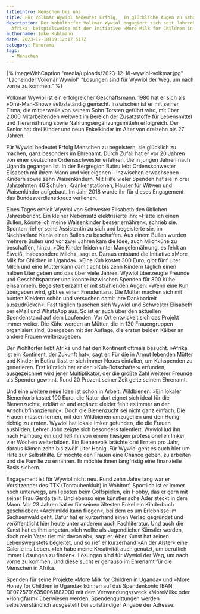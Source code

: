 ```yaml
---
titleintro: Menschen bei uns
title: Für Volkmar Wywiol bedeutet Erfolg,  in glückliche Augen zu schauen
description: Der Wohhltorfer Volkmar Wywiol engagiert sich seit Jahrzehnten in
  Afrika, beispielsweise mit der Initiative »More Milk for Children in Uganda«
authorname: Imke Kuhlmann
date: 2023-12-18T09:12:17.517Z
category: Panorama
tags:
  - Menschen
---
```

{% imageWithCaption "media/uploads/2023-12-18-wywiol-volkmar.jpg" "Lächelnder Volkmar Wywiol" "Lösungen sind für Wywiol der Weg, um nach vorne zu kommen." %}

Volkmar Wywiol ist ein erfolgreicher Geschäftsmann. 1980 hat er sich als »One-Man-Show« selbstständig gemacht. Inzwischen ist er mit seiner Firma, die mittlerweile von seinem Sohn Torsten geführt wird, mit über 2.000 Mitarbeitenden weltweit im Bereich der Zusatzstoffe für Lebensmittel und Tierernährung sowie Nahrungsergänzungsmitteln erfolgreich. Der Senior hat drei Kinder und neun Enkelkinder im Alter von dreizehn bis 27 Jahren.

Für Wywiol bedeutet Erfolg Menschen zu begeistern, sie glücklich zu machen, ganz besonders im Ehrenamt. Durch Zufall hat er vor 20 Jahren von einer deutschen Ordensschwester erfahren, die in jungen Jahren nach Uganda gegangen ist. In der Bergregion Butiru lebt Ordensschwester Elisabeth mit ihrem Mann und vier eigenen – inzwischen erwachsenen – Kindern sowie zehn Waisenkindern. Mit Hilfe vieler Spenden hat sie in drei Jahrzehnten 46 Schulen, Krankenstationen, Häuser für Witwen und Waisenkinder aufgebaut. Im Jahr 2018 wurde ihr für dieses Engagement das Bundesverdienstkreuz verliehen. 

Eines Tages erhielt Wywiol von Schwester Elisabeth den üblichen Jahresbericht. Ein kleiner Nebensatz elektrisierte ihn: »Hätte ich einen Bullen, könnte ich meine Waisenkinder besser ernähren«, schrieb sie. Spontan rief er seine Assistentin zu sich und begeisterte sie, im Nachbarland Kenia einen Bullen zu beschaffen. Aus einem Bullen wurden mehrere Bullen und vor zwei Jahren kam die Idee, auch Milchkühe zu beschaffen, hinzu. »Die Kinder leiden unter Mangelernährung, es fehlt an Eiweiß, insbesondere Milch«, sagt er.  Daraus entstand die Initiative »More Milk for Children in Uganda«. »Eine Kuh kostet 300 Euro, gibt fünf Liter Milch und eine Mutter kann damit acht bis zehn Kindern täglich einen halben Liter geben und das über viele Jahre«. Wywiol überzeugte Freunde und Geschäftspartner und konnte inzwischen Spenden für 800 Kühe einsammeln. Begeistert erzählt er mit strahlenden Augen: »Wenn eine Kuh übergeben wird, gibt es einen Freudentanz. Die Mütter machen sich mit bunten Kleidern schön und versuchen damit ihre Dankbarkeit auszudrücken«. Fast täglich tauschen sich Wywiol und Schwester Elisabeth per eMail und WhatsApp aus. So ist er auch über den aktuellen Spendenstand auf dem Laufenden. Vor Ort entwickelt sich das Projekt immer weiter. Die Kühe werden an Mütter, die in 130 Frauengruppen organisiert sind, übergeben mit der Auflage, die ersten beiden Kälber an andere Frauen weiterzugeben. 

Der Wohltorfer liebt Afrika und hat den Kontinent oftmals besucht. »Afrika ist ein Kontinent, der Zukunft hat«, sagt er. Für die in Armut lebenden Mütter und Kinder in Butiru lässt er sich immer Neues einfallen, um Kuhspenden zu generieren. Erst kürzlich hat er den »Kuh-Botschafter« erfunden, ausgezeichnet wird jener Multiplikator, der die größte Zahl weiterer Freunde als Spender gewinnt. Rund 20 Prozent seiner Zeit gelte seinem Ehrenamt. 

Und eine weitere neue Idee ist schon in Arbeit: Wildbienen. »Ein lokaler Bienenkorb kostet 100 Euro, die Natur dort eignet sich ideal für die Bienenzucht«, erklärt er und ergänzt: «leider fehlt es immer an der Anschubfinanzierung«. Doch die Bienenzucht sei nicht ganz einfach. Die Frauen müssen lernen, mit den Wildbienen umzugehen und den Honig richtig zu ernten. Wywiol hat lokale Imker gefunden, die die Frauen ausbilden. Lehrer John zeigte sich besonders talentiert. Wywiol lud ihn nach Hamburg ein und ließ ihn von einem hiesigen professionellen Imker vier Wochen weiterbilden. Ein Bienenvolk brächte drei Ernten pro Jahr, daraus kämen zehn bis zwölf Liter Honig. Für Wywiol geht es auch hier um Hilfe zur Selbsthilfe. Er möchte den Frauen eine Chance geben, zu arbeiten und die Familie zu ernähren. Er möchte ihnen langfristig eine finanzielle Basis sichern.   

Engagement ist für Wywiol nicht neu. Rund zehn Jahre lang war er Vorsitzender des TTK (Tontaubenklub) in Wohltorf. Sportlich ist er immer noch unterwegs, am liebsten beim Golfspielen, ein Hobby, das er gern mit seiner Frau Gerda teilt. Und ebenso eine künstlerische Ader steckt in dem Mann. Vor 23 Jahren hat er für seinen ältesten Enkel ein Kinderbuch geschrieben: »Archimikki kann fliegen«, bei dem es um Erlebnisse im Sachsenwald geht. Dafür hat er kurzerhand einen Verlag gegründet und veröffentlicht hier heute unter anderem auch Fachliteratur. Und auch die Kunst hat es ihm angetan. »Ich wollte als Jugendlicher Künstler werden, doch mein Vater riet mir davon ab«, sagt er. Aber Kunst hat seinen Lebensweg stets begleitet, und so rief er kurzerhand »An der Alster« eine Galerie ins Leben. »Ich habe meine Kreativität auch genutzt, um beruflich immer Lösungen zu finden«. Lösungen sind für Wywiol der Weg, um nach vorne zu kommen. Und diese sucht er genauso im Ehrenamt für die Menschen in Afrika. 

Spenden für seine Projekte »More Milk for Children in Uganda« und »More Honey for Children in Uganda« können auf das Spendenkonto IBAN: DE07257916350061887000 mit dem Verwendungszweck »MoreMilk« oder »Honigfarm« überwiesen werden. Spendenquittungen werden selbstverständlich ausgestellt bei vollständiger Angabe der Adresse.
